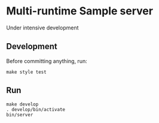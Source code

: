 Multi-runtime Sample server
===========================

Under intensive development

Development
-----------
Before committing anything, run:

	make style test

Run
---

	make develop
	. develop/bin/activate
	bin/server
